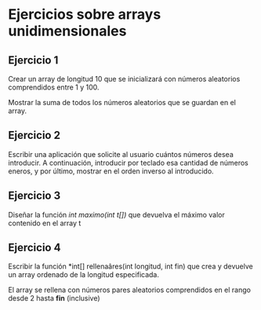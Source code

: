 
# Ejercicios sobre arrays unidimensionales

## Ejercicio 1

Crear un array de longitud 10 que se inicializará con números aleatorios comprendidos entre 1 y 100.

Mostrar la suma de todos los números aleatorios que se guardan en el array.

## Ejercicio 2

Escribir una aplicación que solicite al usuario cuántos números desea introducir. A continuación, introducir por teclado esa cantidad de números eneros, y por último, mostrar en el orden inverso al introducido.

## Ejercicio 3

Diseñar la función *int maximo(int t[])* que devuelva el máximo valor contenido en el array t

## Ejercicio 4

Escribir la función *int[] rellenaâres(int longitud, int fin) que crea y devuelve un array ordenado de la longitud especificada.

El array se rellena con números pares aleatorios comprendidos en el rango desde 2 hasta **fin** (inclusive)

